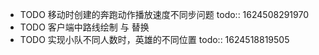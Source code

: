 - TODO 移动时创建的奔跑动作播放速度不同步问题
  todo:: 1624508291970
- TODO 客户端中路线绘制 与 替换
- TODO 实现小队不同人数时，英雄的不同位置
  todo:: 1624518819505